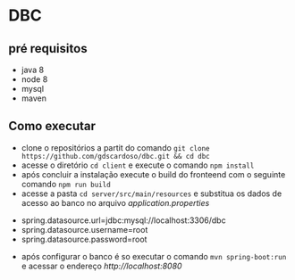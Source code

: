 # DBC

## pré requisitos
* java 8 
* node 8
* mysql
* maven


## Como executar
* clone o repositórios a partit do comando `git clone https://github.com/gdscardoso/dbc.git && cd dbc`
* acesse o diretório `cd client` e execute o comando `npm install`
* após concluir a instalação execute o build do fronteend com o seguinte comando `npm run build`
* acesse a pasta `cd server/src/main/resources` e substitua os dados de acesso ao banco no arquivo 
*application.properties* 

- spring.datasource.url=jdbc:mysql://localhost:3306/dbc
- spring.datasource.username=root
- spring.datasource.password=root

* após configurar o banco é so executar o comando `mvn spring-boot:run` e acessar o endereço
*http://localhost:8080*
